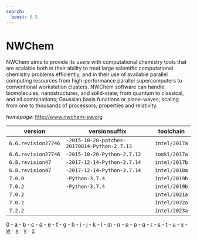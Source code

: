 ```yaml
---
search:
  boost: 0.5
---
```

# NWChem

NWChem aims to provide its users with computational chemistry tools that are scalable both in  their ability to treat large scientific computational chemistry problems efficiently, and in their use of available  parallel computing resources from high-performance parallel supercomputers to conventional workstation clusters.  NWChem software can handle: biomolecules, nanostructures, and solid-state; from quantum to classical, and all  combinations; Gaussian basis functions or plane-waves; scaling from one to thousands of processors; properties  and relativity.

*homepage*: <http://www.nwchem-sw.org>

version | versionsuffix | toolchain
--------|---------------|----------
``6.6.revision27746`` | ``-2015-10-20-patches-20170814-Python-2.7.13`` | ``intel/2017a``
``6.6.revision27746`` | ``-2015-10-20-Python-2.7.12`` | ``iomkl/2017a``
``6.8.revision47`` | ``-2017-12-14-Python-2.7.14`` | ``intel/2017b``
``6.8.revision47`` | ``-2017-12-14-Python-2.7.14`` | ``intel/2018a``
``7.0.0`` | ``-Python-3.7.4`` | ``intel/2019b``
``7.0.2`` | ``-Python-3.7.4`` | ``intel/2019b``
``7.0.2`` |  | ``intel/2021a``
``7.0.2`` |  | ``intel/2022a``
``7.2.2`` |  | ``intel/2023a``

[0](../0/index.md) - [a](../a/index.md) - [b](../b/index.md) - [c](../c/index.md) - [d](../d/index.md) - [e](../e/index.md) - [f](../f/index.md) - [g](../g/index.md) - [h](../h/index.md) - [i](../i/index.md) - [j](../j/index.md) - [k](../k/index.md) - [l](../l/index.md) - [m](../m/index.md) - [n](../n/index.md) - [o](../o/index.md) - [p](../p/index.md) - [q](../q/index.md) - [r](../r/index.md) - [s](../s/index.md) - [t](../t/index.md) - [u](../u/index.md) - [v](../v/index.md) - [w](../w/index.md) - [x](../x/index.md) - [y](../y/index.md) - [z](../z/index.md)

